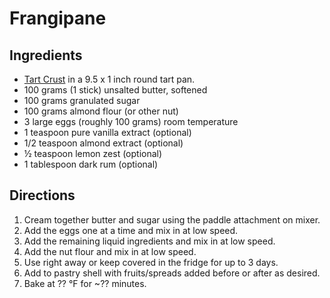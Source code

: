 # Frangipane

## Ingredients
- [Tart Crust](tart-crust.md) in a 9.5 x 1 inch round tart pan.
- 100 grams (1 stick) unsalted butter, softened
- 100 grams granulated sugar
- 100 grams almond flour (or other nut)
- 3 large eggs (roughly 100 grams) room temperature
- 1 teaspoon pure vanilla extract (optional)
- 1/2 teaspoon almond extract (optional)
- ½ teaspoon lemon zest (optional)
- 1 tablespoon dark rum (optional)

## Directions
1. Cream together butter and sugar using the paddle attachment on mixer. 
2. Add the eggs one at a time and mix in at low speed.
3. Add the remaining liquid ingredients and mix in at low speed.
4. Add the nut flour and mix in at low speed.
5. Use right away or keep covered in the fridge for up to 3 days.
6. Add to pastry shell with fruits/spreads added before or after as desired. 
7. Bake at ?? &deg;F for ~?? minutes.
